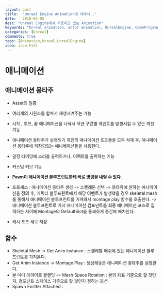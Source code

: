 ```yaml
---
layout: post
title:  "Unreal Engine Animation에 대해서.."
date:   2018-04-05
desc: "Unreal Engine에서 사용하고 있는 Animation"
keywords: "Unreal animation, actor animation, UnrealEngine, GameProgramming"
categories: [Unreal]
comments: true
tags: [Animation,Unreal,UnrealEngine]
icon: icon-html
---
```


# 애니메이션

## 애니메이션 몽타주
 - Asset의 일종
 - 여러개의 시퀀스를 합쳐서 재생시켜주는 기능
 - 시작 , 루프, 끝 애니메이션을 나눠서 섹션 구간별 이벤트를 발생시킬 수 있는 섹션 기능
 - 애니메이션 몽타주가 실행되기 이전의 애니메이션 포즈들을 모두 삭제 후, 애니메이션 몽타주에 저장되있는 애니메이션들을 사용한다.
 - 일정 타이밍에 소리를 출력하거나, 이펙트를 출력하는 기능
 - 커스텀 커브 기능
 - **Pawn이 애니메이션 블루프린트한테 바로 명령을 내릴 수 있다**.

 - 프로세스 : 애니메이션 몽타주 생성 -> 스켈레톤 선택 -> 몽타쥬에 원하는 애니메이션을 정의 후, 캐릭터 블루프린트에서 해당 이벤트가 발생했을 경우 skeletal mesh를 통해서 애니메이션 블루프린트를 가져와서 montage play 함수를 호출한다. -> 애니메이션 블루프린트로 가서 애니메이션 컴포넌트를 최종 애니메이션 포즈로 입력하는 사이에 Montage의 DefaultSlot을 통과하게 중간에 배치한다.

 - 캐시 포즈 새로 저장


## 함수
 - Skeletal Mesh -> Get Anim Instance : 스켈레탈 매쉬에 있는 애니메이션 블루프린트를 가져온다.
 - Get Anim Instance -> Montage Play : 생성해놓은 애니메이션 몽타주를 실행한다.
 - 본 마다 레이어로 블렌딩 -> Mesh Space Rotation : 본의 좌표 기준으로 할 것인지, 컴포넌트 스페이스 기준으로 할 것인지 정하는 옵션
 - Spawn Emitter Attached :
